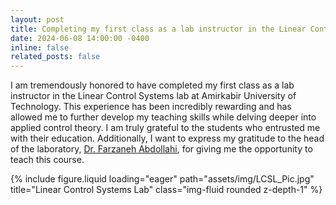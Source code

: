 ```yaml
---
layout: post
title: Completing my first class as a lab instructor in the Linear Control Systems Lab
date: 2024-06-08 14:00:00 -0400
inline: false
related_posts: false
---
```


I am tremendously honored to have completed my first class as a lab instructor in the Linear Control Systems lab at Amirkabir University of Technology. This experience has been incredibly rewarding and has allowed me to further develop my teaching skills while delving deeper into applied control theory.
I am truly grateful to the students who entrusted me with their education. Additionally, I want to express my gratitude to the head of the laboratory, [Dr. Farzaneh Abdollahi](https://aut.ac.ir/cv/2149/FARZANEH%20ABDOLLAHI), for giving me the opportunity to teach this course.

<div class="row">
    <div class="col-sm mt-3 mt-md-0">
        {% include figure.liquid loading="eager" path="assets/img/LCSL_Pic.jpg" title="Linear Control Systems Lab" class="img-fluid rounded z-depth-1" %}
    </div>
</div>
